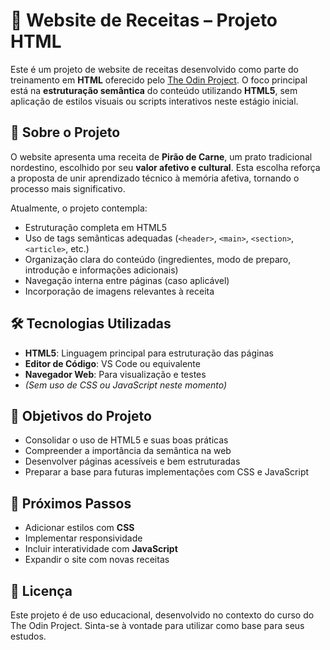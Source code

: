 # 🌽 Website de Receitas – Projeto HTML

Este é um projeto de website de receitas desenvolvido como parte do treinamento em **HTML** oferecido pelo [The Odin Project](https://www.theodinproject.com/). O foco principal está na **estruturação semântica** do conteúdo utilizando **HTML5**, sem aplicação de estilos visuais ou scripts interativos neste estágio inicial.

## 📖 Sobre o Projeto

O website apresenta uma receita de **Pirão de Carne**, um prato tradicional nordestino, escolhido por seu **valor afetivo e cultural**. Esta escolha reforça a proposta de unir aprendizado técnico à memória afetiva, tornando o processo mais significativo.

Atualmente, o projeto contempla:

- Estruturação completa em HTML5
- Uso de tags semânticas adequadas (`<header>`, `<main>`, `<section>`, `<article>`, etc.)
- Organização clara do conteúdo (ingredientes, modo de preparo, introdução e informações adicionais)
- Navegação interna entre páginas (caso aplicável)
- Incorporação de imagens relevantes à receita

## 🛠️ Tecnologias Utilizadas

- **HTML5**: Linguagem principal para estruturação das páginas
- **Editor de Código**: VS Code ou equivalente
- **Navegador Web**: Para visualização e testes
- *(Sem uso de CSS ou JavaScript neste momento)*

## 🎯 Objetivos do Projeto

- Consolidar o uso de HTML5 e suas boas práticas
- Compreender a importância da semântica na web
- Desenvolver páginas acessíveis e bem estruturadas
- Preparar a base para futuras implementações com CSS e JavaScript

## 📌 Próximos Passos

- Adicionar estilos com **CSS**
- Implementar responsividade
- Incluir interatividade com **JavaScript**
- Expandir o site com novas receitas

## 📜 Licença

Este projeto é de uso educacional, desenvolvido no contexto do curso do The Odin Project. Sinta-se à vontade para utilizar como base para seus estudos.

